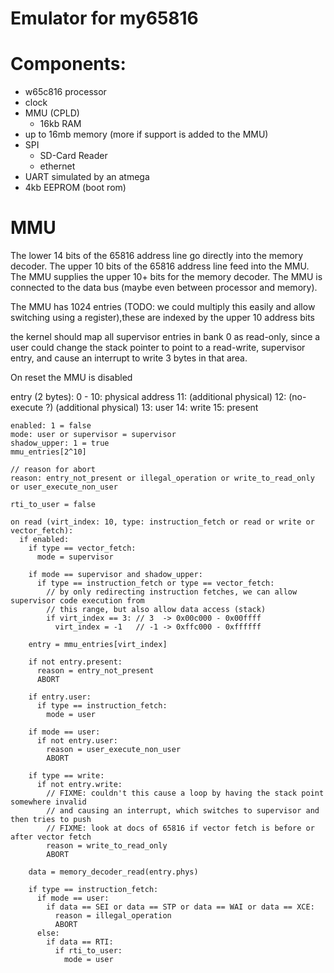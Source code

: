 # Emulator for my65816

# Components:

* w65c816 processor
* clock
* MMU (CPLD)
  * 16kb RAM
* up to 16mb memory (more if support is added to the MMU)
* SPI
  * SD-Card Reader
  * ethernet
* UART
    simulated by an atmega
* 4kb EEPROM (boot rom)

# MMU

The lower 14 bits of the 65816 address line go directly into the memory decoder.
The upper 10 bits of the 65816 address line feed into the MMU.
The MMU supplies the upper 10+ bits for the memory decoder.
The MMU is connected to the data bus (maybe even between processor and memory).

The MMU has 1024 entries (TODO: we could multiply this easily and allow switching using a register),these are indexed by the upper 10 address bits

the kernel should map all supervisor entries in bank 0 as read-only, since a user could change the stack pointer to point to a read-write, supervisor entry, and cause an interrupt to write 3 bytes in that area.

On reset the MMU is disabled

entry (2 bytes):
0 - 10: physical address
11: (additional physical)
12: (no-execute ?) (additional physical)
13: user
14: write
15: present

```pseudo
enabled: 1 = false
mode: user or supervisor = supervisor
shadow_upper: 1 = true
mmu_entries[2^10]

// reason for abort
reason: entry_not_present or illegal_operation or write_to_read_only or user_execute_non_user

rti_to_user = false

on read (virt_index: 10, type: instruction_fetch or read or write or vector_fetch):
  if enabled:
    if type == vector_fetch:
      mode = supervisor

    if mode == supervisor and shadow_upper:
      if type == instruction_fetch or type == vector_fetch:
        // by only redirecting instruction fetches, we can allow supervisor code execution from
        // this range, but also allow data access (stack)
        if virt_index == 3: // 3  -> 0x00c000 - 0x00ffff
          virt_index = -1   // -1 -> 0xffc000 - 0xffffff

    entry = mmu_entries[virt_index]

    if not entry.present:
      reason = entry_not_present
      ABORT

    if entry.user:
      if type == instruction_fetch:
        mode = user

    if mode == user:
      if not entry.user:
        reason = user_execute_non_user
        ABORT

    if type == write:
      if not entry.write:
        // FIXME: couldn't this cause a loop by having the stack point somewhere invalid
        // and causing an interrupt, which switches to supervisor and then tries to push
        // FIXME: look at docs of 65816 if vector fetch is before or after vector fetch
        reason = write_to_read_only
        ABORT

    data = memory_decoder_read(entry.phys)

    if type == instruction_fetch:
      if mode == user:
        if data == SEI or data == STP or data == WAI or data == XCE:
          reason = illegal_operation
          ABORT
      else:
        if data == RTI:
          if rti_to_user:
            mode = user
```
